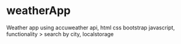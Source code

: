 # weatherApp
Weather app using accuweather api,
html css bootstrap javascript,
functionality > search by city, localstorage 
